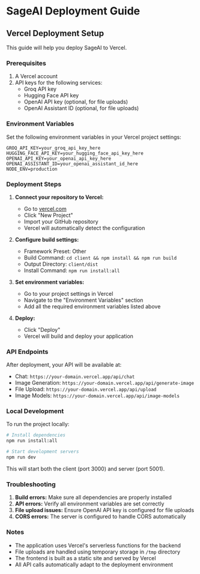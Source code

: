 # SageAI Deployment Guide

## Vercel Deployment Setup

This guide will help you deploy SageAI to Vercel.

### Prerequisites

1. A Vercel account
2. API keys for the following services:
   - Groq API key
   - Hugging Face API key
   - OpenAI API key (optional, for file uploads)
   - OpenAI Assistant ID (optional, for file uploads)

### Environment Variables

Set the following environment variables in your Vercel project settings:

```
GROQ_API_KEY=your_groq_api_key_here
HUGGING_FACE_API_KEY=your_hugging_face_api_key_here
OPENAI_API_KEY=your_openai_api_key_here
OPENAI_ASSISTANT_ID=your_openai_assistant_id_here
NODE_ENV=production
```

### Deployment Steps

1. **Connect your repository to Vercel:**
   - Go to [vercel.com](https://vercel.com)
   - Click "New Project"
   - Import your GitHub repository
   - Vercel will automatically detect the configuration

2. **Configure build settings:**
   - Framework Preset: Other
   - Build Command: `cd client && npm install && npm run build`
   - Output Directory: `client/dist`
   - Install Command: `npm run install:all`

3. **Set environment variables:**
   - Go to your project settings in Vercel
   - Navigate to the "Environment Variables" section
   - Add all the required environment variables listed above

4. **Deploy:**
   - Click "Deploy"
   - Vercel will build and deploy your application

### API Endpoints

After deployment, your API will be available at:
- Chat: `https://your-domain.vercel.app/api/chat`
- Image Generation: `https://your-domain.vercel.app/api/generate-image`
- File Upload: `https://your-domain.vercel.app/api/upload`
- Image Models: `https://your-domain.vercel.app/api/image-models`

### Local Development

To run the project locally:

```bash
# Install dependencies
npm run install:all

# Start development servers
npm run dev
```

This will start both the client (port 3000) and server (port 5001).

### Troubleshooting

1. **Build errors:** Make sure all dependencies are properly installed
2. **API errors:** Verify all environment variables are set correctly
3. **File upload issues:** Ensure OpenAI API key is configured for file uploads
4. **CORS errors:** The server is configured to handle CORS automatically

### Notes

- The application uses Vercel's serverless functions for the backend
- File uploads are handled using temporary storage in `/tmp` directory
- The frontend is built as a static site and served by Vercel
- All API calls automatically adapt to the deployment environment 